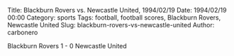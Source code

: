 Title: Blackburn Rovers vs. Newcastle United, 1994/02/19
Date: 1994/02/19 00:00
Category: sports
Tags: football, football scores, Blackburn Rovers, Newcastle United
Slug: blackburn-rovers-vs-newcastle-united
Author: carbonero


Blackburn Rovers 1 - 0 Newcastle United
